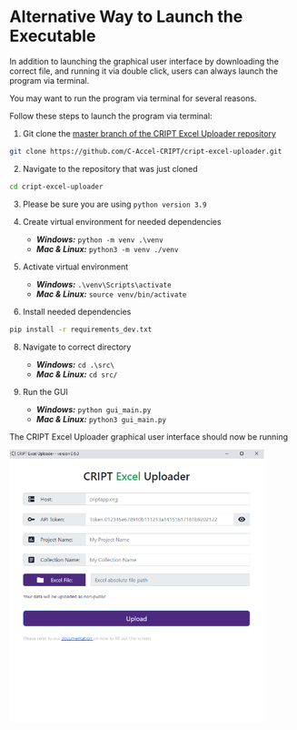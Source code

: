 # Alternative Way to Launch the Executable

In addition to launching the graphical user interface by downloading the correct file, and running it via double click,
users can always launch the program via terminal.

You may want to run the program via terminal for several reasons.

Follow these steps to launch the program via terminal:

1. Git clone the
   <a href="https://github.com/C-Accel-CRIPT/cript-excel-uploader" target="_blank">
   master branch of the CRIPT Excel Uploader repository
   </a>
```bash
git clone https://github.com/C-Accel-CRIPT/cript-excel-uploader.git
```

2. Navigate to the repository that was just cloned
```bash
cd cript-excel-uploader
```
3. Please be sure you are using `python version 3.9`

4. Create virtual environment for needed dependencies
    * **_Windows:_** `python -m venv .\venv`
    * **_Mac & Linux:_** `python3 -m venv ./venv`

5. Activate virtual environment
    * **_Windows:_** `.\venv\Scripts\activate`
    * **_Mac & Linux:_** `source venv/bin/activate`

7. Install needed dependencies
```bash
pip install -r requirements_dev.txt
```

8. Navigate to correct directory
    * **_Windows:_** `cd .\src\`
    * **_Mac & Linux:_** `cd src/`

9. Run the GUI
    * **_Windows:_** `python gui_main.py`
    * **_Mac & Linux:_** `python3 gui_main.py`

The CRIPT Excel Uploader graphical user interface should now be running

<img 
   alt="Screenshot of CRIPT Excel Uploader GUI first screen" class="screenshot-border" style="width: 28rem;"
   src="../docs_assets/filling_out_config/cript_excel_uploader_gui_start_screen_screenshot.png">